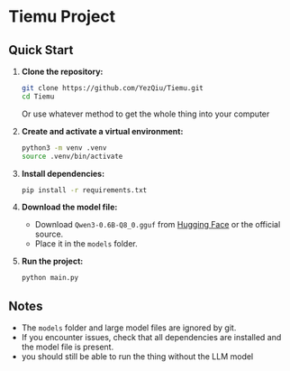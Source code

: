 # Tiemu Project

## Quick Start

1. **Clone the repository:**

   ```sh
   git clone https://github.com/YezQiu/Tiemu.git
   cd Tiemu
   ```

   Or use whatever method to get the whole thing into your computer

2. **Create and activate a virtual environment:**

   ```sh
   python3 -m venv .venv
   source .venv/bin/activate
   ```

3. **Install dependencies:**

   ```sh
   pip install -r requirements.txt
   ```

4. **Download the model file:**

   - Download `Qwen3-0.6B-Q8_0.gguf` from [Hugging Face](https://huggingface.co/) or the official source.
   - Place it in the `models` folder.

5. **Run the project:**
   ```sh
   python main.py
   ```

## Notes

- The `models` folder and large model files are ignored by git.
- If you encounter issues, check that all dependencies are installed and the model file is present.
- you should still be able to run the thing without the LLM model
